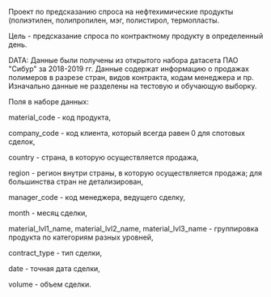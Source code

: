 Проект по предсказанию спроса на нефтехимические продукты (полиэтилен, полипропилен, мэг, полистирол, термопласты.

Цель - предсказание спроса по контрактному продукту в определенный день.

DATA: Данные были получены из открытого набора датасета ПАО "Сибур" за 2018-2019 гг. Данные содержат информацию
о продажах полимеров в разрезе стран, видов контракта, кодам менеджера и пр. Изначально данные не разделены на тестовую
и обучающую выборку.

Поля в наборе данных:

material_code - код продукта,

company_code - код клиента, который всегда равен 0 для спотовых сделок,

country - страна, в которую осуществляется продажа,

region - регион внутри страны, в которую осуществляется продажа; для большинства стран не детализирован,

manager_code - код менеджера, ведущего сделку,

month - месяц сделки,

material_lvl1_name, material_lvl2_name, material_lvl3_name - группировка продукта по категориям разных уровней,

contract_type - тип сделки,

date - точная дата сделки,

volume - объем сделки.




